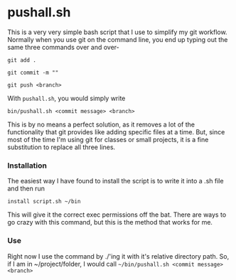 # pushall.sh

This is a very very simple bash script that I use to simplify my git workflow. Normally when you use git on the
command line, you end up typing out the same three commands over and over-

`git add .`

`git commit -m ""`

`git push <branch>`

With `pushall.sh`, you would simply write

`bin/pushall.sh <commit message> <branch>`

This is by no means a perfect solution, as it removes a lot of the functionality that git provides like
adding specific files at a time. But, since most of the time I'm using git for classes or small projects,
it is a fine substitution to replace all three lines.

### Installation

The easiest way I have found to install the script is to write it into a .sh file and then run

`install script.sh ~/bin`

This will give it the correct exec permissions off the bat. There are ways to go crazy with this command, but this
is the method that works for me.

### Use

Right now I use the command by ./'ing it with it's relative directory path. So, if I am in ~/project/folder, I
would call `~/bin/pushall.sh <commit message> <branch>`
